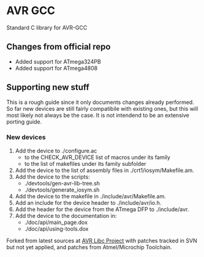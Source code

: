 # AVR GCC
Standard C library for AVR-GCC

## Changes from official repo
- Added support for ATmega324PB
- Added support for ATmega4808

## Supporting new stuff
This is a rough guide since it only documents changes already performed. So far new devices are still fairly compatibile with existing ones, but this will most likely not always be the case. It is not intendend to be an extensive porting guide.

### New devices
1. Add the device to ./configure.ac
	- to the CHECK_AVR_DEVICE list of macros under its family
	- to the list of makefiles under its family subfolder
2. Add the device to the list of assembly files in ./crt1/iosym/Makefile.am.
3. Add the device to the scripts:
	- ./devtools/gen-avr-lib-tree.sh
	- ./devtools/generate_iosym.sh
4. Add the device to the makefile in ./include/avr/Makefile.am.
5. Add an include for the device header to ./include/avr/io.h.
6. Add the header for the device from the ATmega DFP to ./include/avr.
7. Add the device to the documentation in:
	- ./doc/api/main_page.dox
	- ./doc/api/using-tools.dox

Forked from latest sources at [AVR Libc Project](https://www.nongnu.org/avr-libc/) with patches tracked in SVN but not yet applied, and patches from Atmel/Microchip Toolchain.
